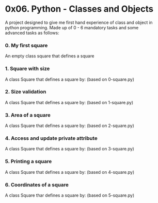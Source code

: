 # 0x06. Python - Classes and Objects
A project designed to give me first hand experience of class and object in python programming. Made up of 0 - 6 mandatory tasks and some advanced tasks as follows:
### 0. My first square
An empty class square that defines a square
### 1. Square with size
A class Square that defines a square by: (based on 0-square.py)
### 2. Size validation
A class Square that defines a square by: (based on 1-square.py)
### 3. Area of a square
A class Square that defines a square by: (based on 2-square.py)
### 4. Access and update private attribute
A class Square that defines a square by: (based on 3-square.py)
### 5. Printing a square
A class Square that defines a square by: (based on 4-square.py)
### 6. Coordinates of a square
A class Square thar defines a square by: (based on 5-square.py)
